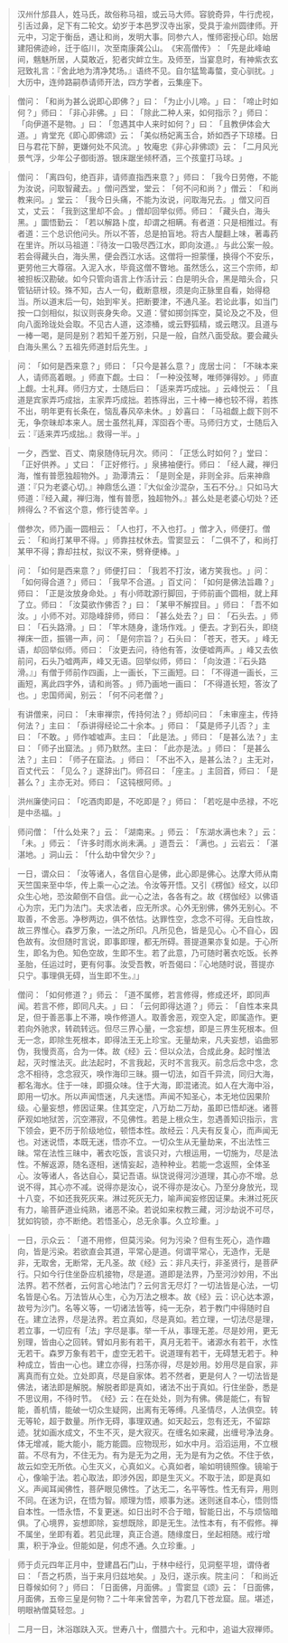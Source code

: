 > 汉州什邡县人，姓马氏，故俗称马祖，或云马大师。容貌奇异，牛行虎视，引舌过鼻，足下有二轮文。幼岁于本邑罗汉寺出家，受具于渝州圆律师。开元中，习定于衡岳，遇让和尚，发明大事。同参六人，惟师密授心印。始居建阳佛迹岭，迁于临川，次至南康龚公山。​《宋高僧传》​：​「先是此峰岫间，魑魅所居，人莫敢近，犯者灾衅立生。及师至，当宴息时，有神紫衣玄冠致礼言：『舍此地为清净梵场。』语终不见。自尔猛鸷毒螫，变心驯扰。​」大历中，连帅路嗣恭请师开法，四方学者，云集座下。

> 僧问：​「和尚为甚么说即心即佛？​」曰：​「为止小儿啼。​」曰：​「啼止时如何？​」师曰：​「非心非佛。​」曰：​「除此二种人来，如何指示？​」师曰：​「向伊道不是物。​」曰：​「忽遇其中人来时如何？​」曰：​「且教伊体会大道。​」肯堂充《即心即佛颂》云：​「美似杨妃离玉合，娇如西子下琼楼。日日与君花下醉，更嫌何处不风流。​」牧庵忠《非心非佛颂》云：​「二月风光景气浮，少年公子御街游。银床踞坐倾杯酒，三个孩童打马球。​」

> 僧问：​「离四句，绝百非，请师直指西来意？​」师曰：​「我今日劳倦，不能为汝说，问取智藏去。​」僧问西堂，堂云：​「何不问和尚？​」僧云：​「和尚教来问。​」堂云：​「我今日头痛，不能为汝说，问取海兄去。​」僧又问百丈，丈云：​「我到这里却不会。​」僧却回举似师。师曰：​「藏头白，海头黑。​」圜悟勤云：​「若以解路卜度，却谓之相瞒。有者道：只是相推过。有者道：三个总识他问头。所以不答，总是拍盲地。将古人醍翻上味，著毒药在里许。所以马祖道：『待汝一口吸尽西江水，即向汝道。』与此公案一般。若会得藏头白，海头黑，便会西江水话。这僧将一担蒙懂，换得个不安乐，更劳他三大尊宿。入泥入水，毕竟这僧不瞥地。虽然恁么，这三个宗师，却被担板汉勘破。如今只管向语言上作活计云：白是明头合，黑是暗头合，只管钻研计较。殊不知，古人一句，截断意根，须是向正脉里自看，始得稳当。所以道末后一句，始到牢关。把断要津，不通凡圣。若论此事，如当门按一口剑相似，拟议则丧身失命。又道：譬如掷剑挥空，莫论及之不及，但向八面玲珑处会取。不见古人道，这漆桶，或云野狐精，或云瞎汉。且道与一棒一喝，是同是别？若知千差万别，只是一般，自然八面受敌。要会藏头白海头黑么？五祖先师道封后先生。​」

> 问：​「如何是西来意？​」师曰：​「只今是甚么意？​」庞居士问：​「不昧本来人，请师高着眼。​」师直下觑。士曰：​「一种没弦琴，唯师弹得妙。​」师直上觑。士礼拜。师归方丈，士随后曰：​「适来弄巧成拙。​」云峰悦云：​「且道是宾家弄巧成拙，主家弄巧成拙。若拣得出，三十棒一棒也较不得，若拣不出，明年更有长条在，恼乱春风卒未休。​」妙喜曰：​「马祖觑上觑下则不无，争奈昧却本来人。居士虽然礼拜，浑囵吞个枣。马师归方丈，士随后入云：『适来弄巧成拙。』救得一半。​」

> 一夕，西堂、百丈、南泉随侍玩月次。师问：​「正恁么时如何？​」堂曰：​「正好供养。​」丈曰：​「正好修行。​」泉拂袖便行。师曰：​「经人藏，禅归海，惟有普愿独超物外。​」泐潭清云：​「是则全是，非则全非。后来神鼎道：『只为老婆心切。』神鼎恁么道：『大似金沙混杂，玉石不分。』只如马大师道：『经入藏，禅归海，惟有普愿，独超物外。』甚么处是老婆心切处？还辨得么？不省这个意，修行徒苦辛。​」

> 僧参次，师乃画一圆相云：​「人也打，不入也打。​」僧才入，师便打。僧云：​「和尚打某甲不得。​」师靠拄杖休去。雪窦显云：​「二俱不了，和尚打某甲不得；靠却拄杖，拟议不来，劈脊便棒。​」

> 问：​「如何是西来意？​」师便打曰：​「我若不打汝，诸方笑我也。​」问：​「如何得合道？​」师曰：​「我早不合道。​」百丈问：​「如何是佛法旨趣？​」师曰：​「正是汝放身命处。​」有小师耽源行脚回，于师前画个圆相，就上拜了立。师曰：​「汝莫欲作佛否？​」曰：​「某甲不解捏目。​」师曰：​「吾不如汝。​」小师不对。邓隐峰辞师，师曰：​「甚么处去？​」曰：​「石头去。​」师曰：​「石头路滑。​」曰：​「竿木随身，逢场作戏。​」便去。才到石头，即绕禅床一匝，振锡一声，问：​「是何宗旨？​」石头曰：​「苍天，苍天。​」峰无语，却回举似师。师曰：​「汝更去问，待他有答，汝便嘘两声。​」峰又去依前问，石头乃嘘两声，峰又无语。回举似师，师曰：​「向汝道：『石头路滑。』」有僧于师前作四画，上一画长，下三画短。曰：​「不得道一画长，三画短，离此四字外，请和尚答。​」师乃画地一画曰：​「不得道长短，答汝了也。​」忠国师闻，别云：​「何不问老僧？​」

> 有讲僧来，问曰：​「未审禅宗，传持何法？​」师却问曰：​「未审座主，传持何法？​」主曰：​「忝讲得经论二十余本。​」师曰：​「莫是师子儿否？​」主曰：​「不敢。​」师作嘘嘘声。主曰：​「此是法。​」师曰：​「是甚么法？​」主曰：​「师子出窟法。​」师乃默然。主曰：​「此亦是法。​」师曰：​「是甚么法？​」主曰：​「师子在窟法。​」师曰：​「不出不入，是甚么法？​」主无对，百丈代云：​「见么？​」遂辞出门。师召曰：​「座主。​」主回首，师曰：​「是甚么？​」主亦无对。师曰：​「这钝根阿师。​」

> 洪州廉使问曰：​「吃酒肉即是，不吃即是？​」师曰：​「若吃是中丞禄，不吃是中丞福。​」

> 师问僧：​「什么处来？​」云：​「湖南来。​」师云：​「东湖水满也未？​」云：​「未。​」师云：​「许多时雨水尚未满。​」道吾云：​「满也。​」云岩云：​「湛湛地。​」洞山云：​「什么劫中曾欠少？​」

> 一日，谓众曰：​「汝等诸人，各信自心是佛，此心即是佛心。达摩大师从南天竺国来至中华，传上乘一心之法。令汝等开悟。又引《楞伽》经文，以印众生心地，恐汝颠倒不自信。此一心之法，各各有之。故《楞伽经》以佛语心为宗，无门为法门。夫求法者，应无所求。心外无别佛，佛外无别心。不取善，不舍恶。净秽两边，俱不依怙。达罪性空，念念不可得。无自性故，故三界惟心。森罗万象，一法之所印。凡所见色，皆是见心。心不自心，因色故有。汝但随时言说，即事即理，都无所碍。菩提道果亦复如是。于心所生，即名为色。知色空故，生即不生。若了此意，乃可随时著衣吃饭。长养圣胎，任运过时，更有何事。汝受吾教，听吾偈曰：『心地随时说，菩提亦只宁。事理俱无碍，当生即不生。』」

> 僧问：​「如何修道？​」师云：​「道不属修，若言修得，修成还坏，即同声闻。若言不修，即同凡夫。​」曰：​「云何即得达道？​」师云：​「自性本来具足，但于善恶事上不滞，唤作修道人。取善舍恶，观空入定，即属造作。更若向外驰求，转疏转远。但尽三界心量，一念妄想，即是三界生死根本。但无一念，即除生死根本，即得法王无上珍宝。无量劫来，凡夫妄想，谄曲邪伪，我慢贡高，合为一体。故《经》云：但以众法，合成此身。起时惟法起，灭时惟法灭。此法起时，不言我起，灭时不言我灭。前念后念中念，念念不相待，念念寂灭，唤作海印三昧。摄一切法，如百千异流，同归大海，都名海水。住于一味，即摄众味。住于大海，即混诸流。如人在大海中浴，即用一切水。所以声闻悟迷，凡夫迷悟。声闻不知圣心，本无地位因果阶级。心量妄想，修因证果。住其空定，八万劫二万劫，虽即已悟却迷。诸菩萨观如地狱苦，沉空滞寂，不见佛性。若是上根众生，忽遇善知识指示，言下领会，更不历于阶级地位，顿悟本性。故经云：凡夫有反复心，而声闻无也。对迷说悟，本既无迷，悟亦不立。一切众生从无量劫来，不出法性三昧。常在法性三昧中，著衣吃饭，言谈只对，六根运用，一切施为，尽是法性。不解返源，随名逐相，迷情妄起，造种种业。若能一念返照，全体圣心。汝等诸人，各达自心，莫记吾语。纵饶说得河沙道理，其心亦不增。总说不得，其心亦不减。说得亦是汝心，说不得亦是汝心。乃至分身放光，现十八变，不如还我死灰来。淋过死灰无力，喻声闻妄修因证果。未淋过死灰有力，喻菩萨道业纯熟，诸恶不染。若说如来权教三藏，河沙劫说不可尽，犹如钩锁，亦不断绝。若悟圣心，总无余事。久立珍重。​」

> 一日，示众云：​「道不用修，但莫污染。何为污染？但有生死心，造作趣向，皆是污染。若欲直会其道，平常心是道。何谓平常心，无造作，无是非，无取舍，无断常，无凡圣。故《经》云：非凡夫行，非圣贤行，是菩萨行。只如今行住坐卧应机接物，尽是道。道即是法界，乃至河沙妙用，不出法界。若不然者，云何言心地法门？云何言无尽灯？一切法皆是心法，一切名皆是心名。万法皆从心生，心为万法之根本。故《经》云：识心达本源，故号为沙门。名等义等，一切诸法皆等，纯一无杂，若于教门中得随时自在。建立法界，尽是法界。若立真如，尽是真如。若立理，一切法尽是理，若立事，一切应有「法」字尽是事。举一千从，事理无差。尽是妙用，更无别理，皆由心之回转。臂如月影有若干，真月无若干。诸源水有若干，水性无若干。森罗万象有若干，虚空无若干。说道理有若干，无碍慧无若于。种种成立，皆由一心也。建立亦得，扫荡亦得，尽是妙用。妙用尽是自家，非离真而有立处。立处即真，尽是自家体。若不然者，更是何人？一切法皆是佛法，诸法即是解脱。解脱者即是真如，诸法不出于真如。行住坐卧，悉是不思议用，不待时节。​《经》云：在在处处，则为有佛。佛是能仁，有智能，善机情，能破一切众生疑网，出离有无等缚。凡圣情尽，人法俱空。转无等轮，超于数量。所作无碍，事理双通。如天起云，忽有还无，不留踪迹。犹如画水成文，不生不灭，是大寂灭。在缠名如来藏，出缠号净法身。体无增减，能大能小，能方能圆。应物现形，如水中月。滔滔运用，不立根苗。不尽有为，不住无为。有为是无为之用，无为是有为之依。不住于依，故云如空无所依。心生灭义，心真如义。心真如者，喻如明镜照像。镜喻于心，像喻于法。若心取法，即涉外因，即是生灭义。不取于法，即是真如义。声闻耳闻佛性，菩萨眼见佛性。了达无二，名平等性。性无有异，用则不同。在迷为识，在悟为智。顺理为悟，顺事为迷。迷则迷自本心，悟则悟自本性。一悟永悟，不复更迷。如日出时不合于暗，智能日出，不与烦恼暗俱。了心境界，妄想即除，妄想既除，即是无生。法性本有，有不假修。禅不属坐，坐即有着。若见此理，真正合道。随缘度日，坐起相随。戒行增熏，积于净业。但能如是，何虑不通。久立珍重。​」

> 师于贞元四年正月中，登建昌石门山，于林中经行，见洞壑平坦，谓侍者曰：​「吾之朽质，当于来月归兹地矣。​」及归，遂示疾。院主问：​「和尚近日尊候如何？​」师曰：​「日面佛，月面佛。​」雪窦显《颂》云：​「日面佛，月面佛，五帝三皇是何物？二十年来曾苦辛，为君几下苍龙窟。屈。堪述，明眼衲僧莫轻忽。​」

> 二月一日，沐浴跏趺入灭。世寿八十，僧腊六十。元和中，追谥大寂禅师。


